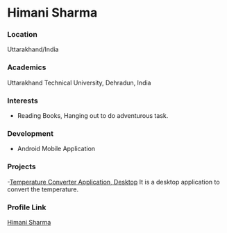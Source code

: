# Himani Sharma

### Location

Uttarakhand/India 

### Academics

Uttarakhand Technical University, Dehradun, India 

### Interests

- Reading Books, Hanging out to do adventurous task. 

### Development

- Android Mobile Application 

### Projects

-[Temperature Converter Application, Desktop](https://github.com/hsharma2304/Temperature-converter-tool) It is a desktop application to convert the temperature.


### Profile Link

[Himani Sharma](https://github.com/hsharma2304)